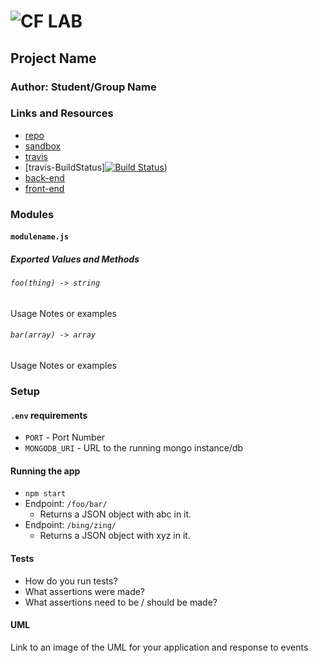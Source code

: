 ![CF](http://i.imgur.com/7v5ASc8.png) LAB
=================================================

## Project Name

### Author: Student/Group Name

### Links and Resources
* [repo](https://github.com/sgtbelly/lab-31/pull/1)
* [sandbox](https://codesandbox.io/s/w2858m8wk7)
* [travis](https://www.travis-ci.com/sgtbelly/lab-31)
* [travis-BuildStatus][![Build Status](https://www.travis-ci.com/sgtbelly/lab-31.svg?branch=master)](https://www.travis-ci.com/sgtbelly/lab-31))
* [back-end](http://xyz.com)
* [front-end](http://xyz.com)


### Modules
#### `modulename.js`
##### Exported Values and Methods

###### `foo(thing) -> string`
Usage Notes or examples

###### `bar(array) -> array`
Usage Notes or examples

### Setup
#### `.env` requirements
* `PORT` - Port Number
* `MONGODB_URI` - URL to the running mongo instance/db

#### Running the app
* `npm start`
* Endpoint: `/foo/bar/`
  * Returns a JSON object with abc in it.
* Endpoint: `/bing/zing/`
  * Returns a JSON object with xyz in it.

#### Tests
* How do you run tests?
* What assertions were made?
* What assertions need to be / should be made?

#### UML
Link to an image of the UML for your application and response to events
